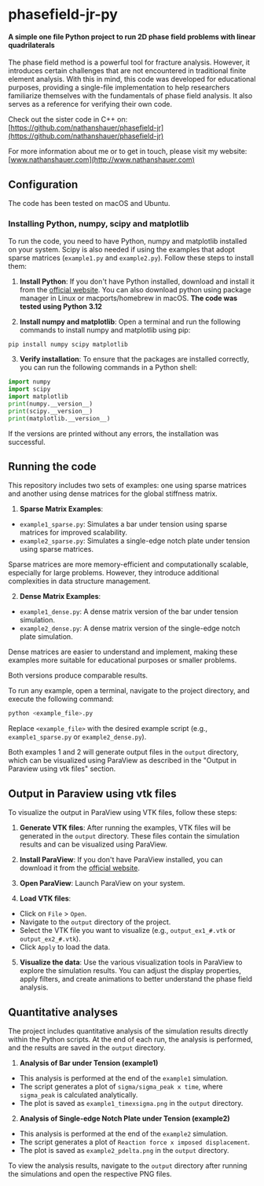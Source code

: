 # phasefield-jr-py
#### A simple one file Python project to run 2D phase field problems with linear quadrilaterals

The phase field method is a powerful tool for fracture analysis. However, it introduces certain challenges that are not encountered in traditional finite element analysis. With this in mind, this code was developed for educational purposes, providing a single-file implementation to help researchers familiarize themselves with the fundamentals of phase field analysis. It also serves as a reference for verifying their own code.

Check out the sister code in C++ on:
[https://github.com/nathanshauer/phasefield-jr](https://github.com/nathanshauer/phasefield-jr)

For more information about me or to get in touch, please visit my website:
[www.nathanshauer.com](http://www.nathanshauer.com)

## Configuration

The code has been tested on macOS and Ubuntu. 

### Installing Python, numpy, scipy and matplotlib

To run the code, you need to have Python, numpy and matplotlib installed on your system. Scipy is also needed if using the examples that adopt sparse matrices (`example1.py` and `example2.py`). Follow these steps to install them:

1. **Install Python**: If you don't have Python installed, download and install it from the [official website](https://www.python.org/downloads/). You can also download python using package manager in Linux or macports/homebrew in macOS. **The code was tested using Python 3.12**

2. **Install numpy and matplotlib**: Open a terminal and run the following commands to install numpy and matplotlib using pip:

```sh
pip install numpy scipy matplotlib
```

3. **Verify installation**: To ensure that the packages are installed correctly, you can run the following commands in a Python shell:

```python
import numpy
import scipy
import matplotlib
print(numpy.__version__)
print(scipy.__version__)
print(matplotlib.__version__)
```

If the versions are printed without any errors, the installation was successful.

## Running the code

This repository includes two sets of examples: one using sparse matrices and another using dense matrices for the global stiffness matrix. 

1. **Sparse Matrix Examples**: 
  - `example1_sparse.py`: Simulates a bar under tension using sparse matrices for improved scalability.
  - `example2_sparse.py`: Simulates a single-edge notch plate under tension using sparse matrices.

  Sparse matrices are more memory-efficient and computationally scalable, especially for large problems. However, they introduce additional complexities in data structure management.

2. **Dense Matrix Examples**:
  - `example1_dense.py`: A dense matrix version of the bar under tension simulation.
  - `example2_dense.py`: A dense matrix version of the single-edge notch plate simulation.

  Dense matrices are easier to understand and implement, making these examples more suitable for educational purposes or smaller problems.

Both versions produce comparable results.

To run any example, open a terminal, navigate to the project directory, and execute the following command:

```sh
python <example_file>.py
```

Replace `<example_file>` with the desired example script (e.g., `example1_sparse.py` or `example2_dense.py`).

Both examples 1 and 2 will generate output files in the `output` directory, which can be visualized using ParaView as described in the "Output in Paraview using vtk files" section.

## Output in Paraview using vtk files
To visualize the output in ParaView using VTK files, follow these steps:

1. **Generate VTK files**: After running the examples, VTK files will be generated in the `output` directory. These files contain the simulation results and can be visualized using ParaView.

2. **Install ParaView**: If you don't have ParaView installed, you can download it from the [official website](https://www.paraview.org/download/).

3. **Open ParaView**: Launch ParaView on your system.

4. **Load VTK files**:
  - Click on `File` > `Open`.
  - Navigate to the `output` directory of the project.
  - Select the VTK file you want to visualize (e.g., `output_ex1_#.vtk` or `output_ex2_#.vtk`).
  - Click `Apply` to load the data.

5. **Visualize the data**: Use the various visualization tools in ParaView to explore the simulation results. You can adjust the display properties, apply filters, and create animations to better understand the phase field analysis.

## Quantitative analyses 

The project includes quantitative analysis of the simulation results directly within the Python scripts. At the end of each run, the analysis is performed, and the results are saved in the `output` directory.

1. **Analysis of Bar under Tension (example1)**
  - This analysis is performed at the end of the `example1` simulation.
  - The script generates a plot of `sigma/sigma_peak x time`, where `sigma_peak` is calculated analytically.
  - The plot is saved as `example1_timexsigma.png` in the `output` directory.

2. **Analysis of Single-edge Notch Plate under Tension (example2)**
  - This analysis is performed at the end of the `example2` simulation.
  - The script generates a plot of `Reaction force x imposed displacement`.
  - The plot is saved as `example2_pdelta.png` in the `output` directory.

To view the analysis results, navigate to the `output` directory after running the simulations and open the respective PNG files.